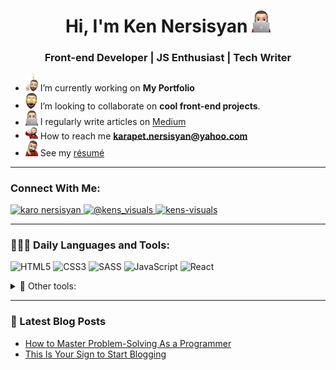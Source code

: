 <h1 align="center">Hi, I'm Ken Nersisyan <img src="./memoji-notebook.png" alt="my memoji"  width="30"/></h1>
<h3 align="center">Front-end Developer | JS Enthusiast | Tech Writer</h3>

- <img src="./memoji-working.png" alt="my memoji" width="20"/> I’m currently working on **My Portfolio**
- <img src="./memoji-collaborate.png" alt="my memoji" width="20"/> I’m looking to collaborate on **cool front-end projects**.
- <img src="./memoji-notebook.png" alt="my memoji" width="20"/> I regularly write articles on [Medium](https://medium.com/@kens_visuals)
- <img src="./memoji-contactme.png" alt="my memoji" width="20"/> How to reach me **karapet.nersisyan@yahoo.com**
- <img src="./memoji-resume.png" alt="my memoji" width="20"/> See my [résumé](https://drive.google.com/file/d/1KY0jRMqNKRCw4acLQLNf99ndeWbwC0XX/view?usp=sharing)

---

<h3 align="left">Connect With Me:</h3>

<p align="left">
    <a href="https://www.linkedin.com/in/karo-nersisyan-135118129/" target="_blank">
        <img src="https://img.shields.io/badge/linkedin-%230077B5.svg?style=for-the-badge&logo=linkedin&logoColor=white" alt="karo nersisyan" />
    </a>
    <a href="https://medium.com/@kens_visuals" target="_blank">
        <img src="https://img.shields.io/badge/Medium-12100E?style=for-the-badge&logo=medium&logoColor=white" alt="@kens_visuals" />
    </a>
    <a href="https://codepen.io/kens-visuals" target="_blank">
        <img src="https://img.shields.io/badge/Codepen-000000?style=for-the-badge&logo=codepen&logoColor=white" alt="kens-visuals" />
    </a>
</p>

---

<h3 align="left">👨🏻‍💻 Daily Languages and Tools:</h3>

![HTML5](https://img.shields.io/badge/html5-%23E34F26.svg?style=for-the-badge&logo=html5&logoColor=white) ![CSS3](https://img.shields.io/badge/css3-%231572B6.svg?style=for-the-badge&logo=css3&logoColor=white) ![SASS](https://img.shields.io/badge/SASS-hotpink.svg?style=for-the-badge&logo=SASS&logoColor=white) ![JavaScript](https://img.shields.io/badge/JavaScript-black?style=for-the-badge&logo=javascript&logoColor=%23F7DF1E) ![React](https://img.shields.io/badge/react-%2320232a.svg?style=for-the-badge&logo=react&logoColor=%2361DAFB)

<details align="left">
    <summary>🧰 Other tools:</summary>

![Git](https://img.shields.io/badge/git-%23F05033.svg?style=for-the-badge&logo=git&logoColor=white) ![GitHub](https://img.shields.io/badge/github-%23121011.svg?style=for-the-badge&logo=github&logoColor=white) ![Jest](https://img.shields.io/badge/-jest-%23C21325?style=for-the-badge&logo=jest&logoColor=white) ![Figma](https://img.shields.io/badge/figma-%23F24E1E.svg?style=for-the-badge&logo=figma&logoColor=white) ![Adobe XD](https://img.shields.io/badge/Adobe%20XD-470137?style=for-the-badge&logo=Adobe%20XD&logoColor=#FF61F6) ![Bootstrap](https://img.shields.io/badge/bootstrap-%23563D7C.svg?style=for-the-badge&logo=bootstrap&logoColor=white) ![NPM](https://img.shields.io/badge/NPM-%23000000.svg?style=for-the-badge&logo=npm&logoColor=white) ![Visual Studio Code](https://img.shields.io/badge/Visual%20Studio%20Code-0078d7.svg?style=for-the-badge&logo=visual-studio-code&logoColor=white) ![Markdown](https://img.shields.io/badge/markdown-%23000000.svg?style=for-the-badge&logo=markdown&logoColor=white) ![Babel](https://img.shields.io/badge/Babel-F9DC3e?style=for-the-badge&logo=babel&logoColor=black) ![ESLint](https://img.shields.io/badge/ESLint-4B3263?style=for-the-badge&logo=eslint&logoColor=white)

</details>

---

### 📓 Latest Blog Posts

<!-- BLOG-POST-LIST:START -->

- [How to Master Problem-Solving As a Programmer](https://javascript.plainenglish.io/how-to-master-problem-solving-as-a-programmer-d16a0b8780ab?source=rss-67e5d23d8b5------2)
- [This Is Your Sign to Start Blogging](https://medium.com/@kens_visuals/this-is-your-sign-to-start-blogging-c9c39739ba65?source=rss-67e5d23d8b5------2)
<!-- BLOG-POST-LIST:END -->
